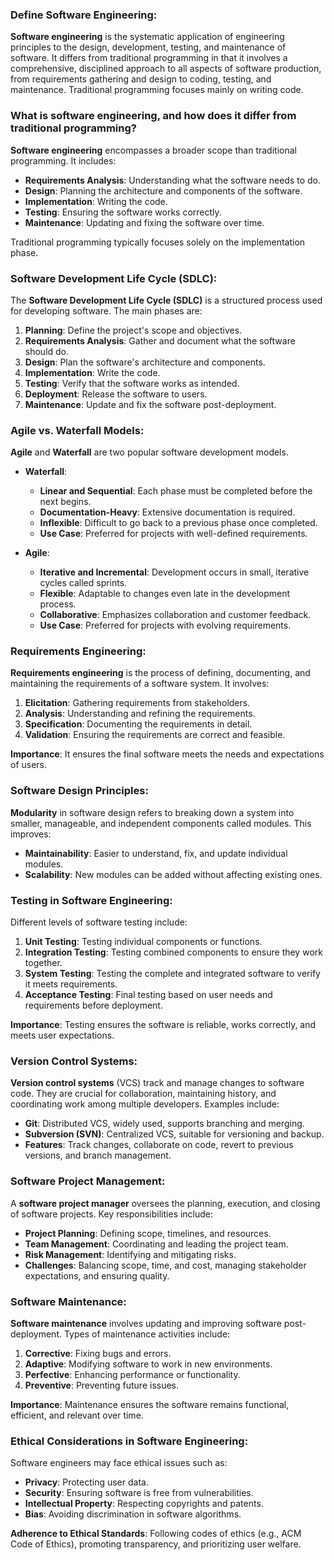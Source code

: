 ### Define Software Engineering:
**Software engineering** is the systematic application of engineering principles to the design, development, testing, and maintenance of software. It differs from traditional programming in that it involves a comprehensive, disciplined approach to all aspects of software production, from requirements gathering and design to coding, testing, and maintenance. Traditional programming focuses mainly on writing code.

### What is software engineering, and how does it differ from traditional programming?
**Software engineering** encompasses a broader scope than traditional programming. It includes:
- **Requirements Analysis**: Understanding what the software needs to do.
- **Design**: Planning the architecture and components of the software.
- **Implementation**: Writing the code.
- **Testing**: Ensuring the software works correctly.
- **Maintenance**: Updating and fixing the software over time.

Traditional programming typically focuses solely on the implementation phase.

### Software Development Life Cycle (SDLC):
The **Software Development Life Cycle (SDLC)** is a structured process used for developing software. The main phases are:

1. **Planning**: Define the project's scope and objectives.
2. **Requirements Analysis**: Gather and document what the software should do.
3. **Design**: Plan the software's architecture and components.
4. **Implementation**: Write the code.
5. **Testing**: Verify that the software works as intended.
6. **Deployment**: Release the software to users.
7. **Maintenance**: Update and fix the software post-deployment.

### Agile vs. Waterfall Models:
**Agile** and **Waterfall** are two popular software development models.

- **Waterfall**:
  - **Linear and Sequential**: Each phase must be completed before the next begins.
  - **Documentation-Heavy**: Extensive documentation is required.
  - **Inflexible**: Difficult to go back to a previous phase once completed.
  - **Use Case**: Preferred for projects with well-defined requirements.

- **Agile**:
  - **Iterative and Incremental**: Development occurs in small, iterative cycles called sprints.
  - **Flexible**: Adaptable to changes even late in the development process.
  - **Collaborative**: Emphasizes collaboration and customer feedback.
  - **Use Case**: Preferred for projects with evolving requirements.

### Requirements Engineering:
**Requirements engineering** is the process of defining, documenting, and maintaining the requirements of a software system. It involves:

1. **Elicitation**: Gathering requirements from stakeholders.
2. **Analysis**: Understanding and refining the requirements.
3. **Specification**: Documenting the requirements in detail.
4. **Validation**: Ensuring the requirements are correct and feasible.

**Importance**: It ensures the final software meets the needs and expectations of users.

### Software Design Principles:
**Modularity** in software design refers to breaking down a system into smaller, manageable, and independent components called modules. This improves:

- **Maintainability**: Easier to understand, fix, and update individual modules.
- **Scalability**: New modules can be added without affecting existing ones.

### Testing in Software Engineering:
Different levels of software testing include:

1. **Unit Testing**: Testing individual components or functions.
2. **Integration Testing**: Testing combined components to ensure they work together.
3. **System Testing**: Testing the complete and integrated software to verify it meets requirements.
4. **Acceptance Testing**: Final testing based on user needs and requirements before deployment.

**Importance**: Testing ensures the software is reliable, works correctly, and meets user expectations.

### Version Control Systems:
**Version control systems** (VCS) track and manage changes to software code. They are crucial for collaboration, maintaining history, and coordinating work among multiple developers. Examples include:

- **Git**: Distributed VCS, widely used, supports branching and merging.
- **Subversion (SVN)**: Centralized VCS, suitable for versioning and backup.
- **Features**: Track changes, collaborate on code, revert to previous versions, and branch management.

### Software Project Management:
A **software project manager** oversees the planning, execution, and closing of software projects. Key responsibilities include:

- **Project Planning**: Defining scope, timelines, and resources.
- **Team Management**: Coordinating and leading the project team.
- **Risk Management**: Identifying and mitigating risks.
- **Challenges**: Balancing scope, time, and cost, managing stakeholder expectations, and ensuring quality.

### Software Maintenance:
**Software maintenance** involves updating and improving software post-deployment. Types of maintenance activities include:

1. **Corrective**: Fixing bugs and errors.
2. **Adaptive**: Modifying software to work in new environments.
3. **Perfective**: Enhancing performance or functionality.
4. **Preventive**: Preventing future issues.

**Importance**: Maintenance ensures the software remains functional, efficient, and relevant over time.

### Ethical Considerations in Software Engineering:
Software engineers may face ethical issues such as:

- **Privacy**: Protecting user data.
- **Security**: Ensuring software is free from vulnerabilities.
- **Intellectual Property**: Respecting copyrights and patents.
- **Bias**: Avoiding discrimination in software algorithms.

**Adherence to Ethical Standards**: Following codes of ethics (e.g., ACM Code of Ethics), promoting transparency, and prioritizing user welfare.